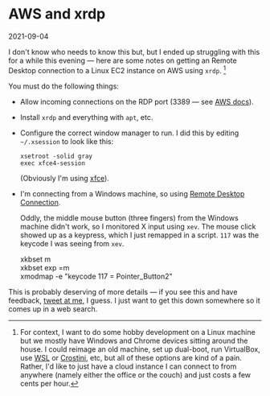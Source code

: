 # AWS and xrdp

2021-09-04

I don't know who needs to know this but, but I ended up struggling with this for a while this evening — here are some notes on getting an Remote Desktop connection to a Linux EC2 instance on AWS using `xrdp`. [^1]

You must do the following things:

* Allow incoming connections on the RDP port (3389 — see [AWS docs](https://docs.aws.amazon.com/AWSEC2/latest/UserGuide/authorizing-access-to-an-instance.html)).
* Install `xrdp` and everything with `apt`, etc.
* Configure the correct window manager to run. I did this by editing `~/.xsession` to look like this: 
  
  ```
  xsetroot -solid gray
  exec xfce4-session
  ```
  
  (Obviously I'm using [xfce](http://xfce.org)).

* I'm connecting from a Windows machine, so using [Remote Desktop Connection](https://www.microsoft.com/en-us/p/microsoft-remote-desktop/9wzdncrfj3ps).

  Oddly, the middle mouse button (three fingers) from the Windows machine didn't work, so I monitored X input using `xev`. The mouse click showed up as a keypress, which I just remapped in a script. `117` was the keycode I was seeing from `xev`.
  
    xkbset m  
    xkbset exp =m  
    xmodmap -e "keycode 117 = Pointer_Button2"

This is probably deserving of more details — if you see this and have feedback, [tweet at me](http://twitter.com/nanaze), I guess. I just want to get this down somewhere so it comes up in a web search.

[^1]: For context, I want to do some hobby development on a Linux machine but we mostly have Windows and Chrome devices sitting around the house. I could reimage an old machine, set up dual-boot, run VirtualBox, use [WSL](https://docs.microsoft.com/en-us/windows/wsl) or [Crostini](https://chromeos.dev/en/linux), etc, but all of these options are kind of a pain. Rather, I'd like to just have a cloud instance I can connect to from anywhere (namely either the office or the couch) and just costs a few cents per hour.